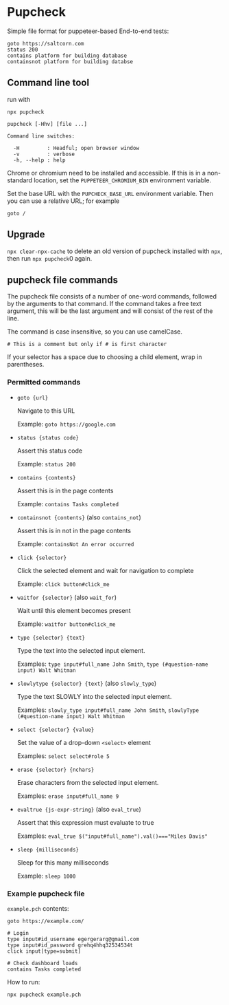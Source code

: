# Pupcheck

Simple file format for puppeteer-based End-to-end tests:

```
goto https://saltcorn.com
status 200
contains platform for building database
containsnot platform for building databse
```

## Command line tool

run with

`npx pupcheck`

```
pupcheck [-Hhv] [file ...]

Command line switches:

  -H         : Headful; open browser window
  -v         : verbose
  -h, --help : help

```

Chrome or chromium need to be installed and accessible. If this is in a non-standard location, set the
`PUPPETEER_CHROMIUM_BIN` environment variable.

Set the base URL with the `PUPCHECK_BASE_URL` environment variable. Then you can use a relative URL; for example

```
goto /
```

## Upgrade

`npx clear-npx-cache` to delete an old version of pupcheck installed with `npx`, then run `npx pupcheck`0 again.

## pupcheck file commands

The pupcheck file consists of a number of one-word commands, followed by the arguments to that command.
If the command takes a free text argument, this will be the last argument and will consist of the rest of the line.

The command is case insensitive, so you can use camelCase.

`# This is a comment but only if # is first character`

If your selector has a space due to choosing a child element, wrap in parentheses.

### Permitted commands

- `goto {url}`

  Navigate to this URL

  Example: `goto https://google.com`

- `status {status code}`

  Assert this status code

  Example: `status 200`

- `contains {contents}`

  Assert this is in the page contents

  Example: `contains Tasks completed`

- `containsnot {contents}` (also `contains_not`)

  Assert this is in not in the page contents

  Example: `containsNot An error occurred`

- `click {selector}`

  Click the selected element and wait for navigation to complete

  Example: `click button#click_me`

- `waitfor {selector}` (also `wait_for`)

  Wait until this element becomes present

  Example: `waitfor button#click_me`

- `type {selector} {text}`

  Type the text into the selected input element.

  Examples: `type input#full_name John Smith`, `type (#question-name input) Walt Whitman`

- `slowlytype {selector} {text}` (also `slowly_type`)

  Type the text SLOWLY into the selected input element.

  Examples: `slowly_type input#full_name John Smith`, `slowlyType (#question-name input) Walt Whitman`

- `select {selector} {value}`

  Set the value of a drop-down `<select>` element

  Examples: `select select#role 5`

- `erase {selector} {nchars}`

  Erase characters from the selected input element.

  Examples: `erase input#full_name 9`

- `evaltrue {js-expr-string}` (also `eval_true`)

  Assert that this expression must evaluate to true

  Examples: `eval_true $("input#full_name").val()==="Miles Davis"`

- `sleep {milliseconds}`

  Sleep for this many milliseconds

  Example: `sleep 1000`

### Example pupcheck file

`example.pch` contents:

```
goto https://example.com/

# Login
type input#id_username egergerarg@gmail.com
type input#id_password grehq4hhq32534534t
click input[type=submit]

# Check dashboard loads
contains Tasks completed
```

How to run:

`npx pupcheck example.pch`
